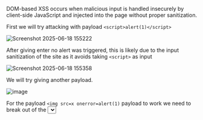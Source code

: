 DOM-based XSS occurs when malicious input is handled insecurely by client-side JavaScript and injected into the page without proper sanitization.

First we will try attacking with payload `<script>alert(1)</script>`

![Screenshot 2025-06-18 155222](https://github.com/user-attachments/assets/097b899a-7cfd-43dd-9a4d-350a7b1e9b7a)

After giving enter no alert was triggered, this is likely due to the input sanitization of the site as it avoids taking `<script>` as input

![Screenshot 2025-06-18 155358](https://github.com/user-attachments/assets/abbce36d-5e3a-4d64-8374-ddccf1f899cc)

We will try giving another payload.

![image](https://github.com/user-attachments/assets/7cb50328-f807-4107-b3b2-247c42b25239)

For the payload `<img src=x onerror=alert(1)` payload to work we need to break out of the <select> field.
